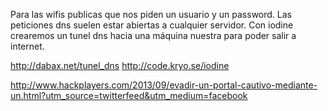 Para las wifis publicas que nos piden un usuario y un password.
Las peticiones dns suelen estar abiertas a cualquier servidor.
Con iodine crearemos un tunel dns hacia una máquina nuestra para poder salir a internet.

http://dabax.net/tunel_dns
http://code.kryo.se/iodine

http://www.hackplayers.com/2013/09/evadir-un-portal-cautivo-mediante-un.html?utm_source=twitterfeed&utm_medium=facebook
